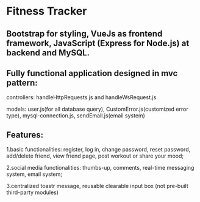 # Fitness Tracker

## Bootstrap for styling, VueJs as frontend framework, JavaScript (Express for Node.js) at backend and MySQL. 

## Fully functional application designed in mvc pattern:

controllers: handleHttpRequests.js and handleWsRequest.js

models: user.js(for all database query), CustomError.js(customized error type), mysql-connection.js, sendEmail.js(email system)

## Features:

1.basic functionalities: register, log in, change password, reset password, add/delete friend, view friend page, post workout or share your mood;

2.social media functionalities: thumbs-up, comments, real-time messaging system, email system;

3.centralized toastr message, reusable clearable input box (not pre-built third-party modules)
